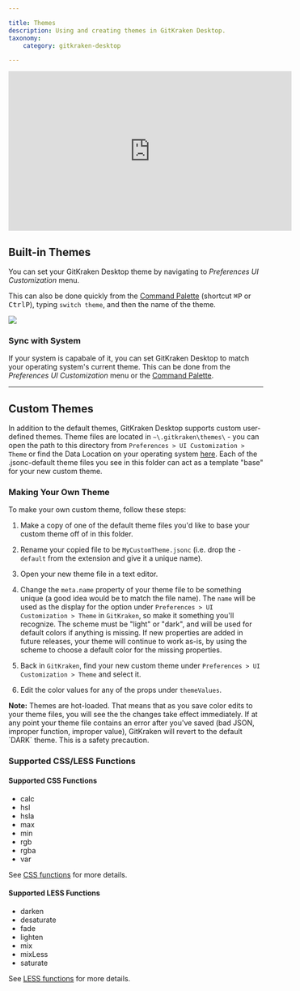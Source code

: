 ```yaml
---

title: Themes
description: Using and creating themes in GitKraken Desktop.
taxonomy:
    category: gitkraken-desktop

---
```


<div class='embed-container embed-container--16-9'>
    <iframe width="560" height="315" src="https://www.youtube.com/embed/_TMprlLc740?ecver=1" frameborder="0" allowfullscreen></iframe>
</div>

## Built-in Themes

You can set your GitKraken Desktop theme by navigating to  <i class="fas fa-cog"></i> <em class='context-menu'>Preferences <i class='fa fa-caret-right'></i> UI Customization</em> menu. 

This can also be done quickly from the <i  class="fa fa-magic" style="transform: rotate(225deg)"></i> [Command Palette](/start-here/command-palette/) (shortcut <kbd>&#8984;</kbd><kbd>P</kbd> or <kbd>Ctrl</kbd><kbd>P</kbd>), typing `switch theme`, and then the name of the theme.

<img src="/wp-content/uploads/theme-switch.gif" class="img-bordered img-responsive center">

### Sync with System

If your system is capabale of it, you can set GitKraken Desktop to match your operating system's current theme. This can be done from the <i class="fas fa-cog"></i> <em class='context-menu'>Preferences <i class='fa fa-caret-right'></i> UI Customization</em> menu or the <i  class="fa fa-magic" style="transform: rotate(225deg)"></i> [Command Palette](/start-here/command-palette/).

***

## Custom Themes

In addition to the default themes, GitKraken Desktop supports custom user-defined themes. Theme files are located in `~\.gitkraken\themes\` - you can open the path to this directory from `Preferences > UI Customization > Theme` or find the Data Location on your operating system [here](/gitkraken-desktop/how-to-install/). Each of the .jsonc-default theme files you see in this folder can act as a template "base" for your new custom theme.

### Making Your Own Theme

To make your own custom theme, follow these steps:

1. Make a copy of one of the default theme files you'd like to base your custom theme off of in this folder.

2. Rename your copied file to be `MyCustomTheme.jsonc` (i.e. drop the `-default` from the extension and give it a unique name).

3. Open your new theme file in a text editor.

4. Change the `meta.name` property of your theme file to be something unique (a good idea would be to match the file name). The `name` will be used as the display for the option under `Preferences > UI Customization > Theme` in `GitKraken`, so make it something you'll recognize. The scheme must be "light" or "dark", and will be used for default colors if anything is missing. If new properties are added in future releases, your theme will continue to work as-is, by using the scheme to choose a default color for the missing properties.

5. Back in `GitKraken`, find your new custom theme under `Preferences > UI Customization > Theme` and select it.

6. Edit the color values for any of the props under `themeValues`.


<div class='callout callout--basic'>
    <p><strong>Note:</strong> Themes are hot-loaded. That means that as you save color edits to your theme files, you will see the the changes take effect immediately. If at any point your theme file contains an error after you've saved (bad JSON, improper function, improper value), GitKraken will revert to the default `DARK` theme. This is a safety precaution.
</p>
</div>

### Supported CSS/LESS Functions

#### Supported CSS Functions

- calc
- hsl
- hsla
- max
- min
- rgb
- rgba
- var
 
See [CSS functions](https://www.w3schools.com/cssref/css_functions.asp) <i class="fa fa-link"></i> for more details. 
 
#### Supported LESS Functions

- darken
- desaturate
- fade
- lighten
- mix
- mixLess
- saturate

See [LESS functions](https://lesscss.org/functions) <i class="fa fa-link"></i> for more details.